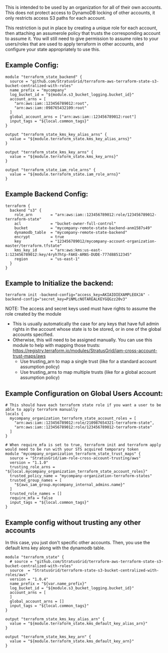 This is intended to be used by an organization for all of their own accounts. This does not protect access to DynamoDB locking of other accounts, it only restricts access S3 paths for each account.

This restriction is put in place by creating a unique role for each account, then attaching an assumerole policy that trusts the corresponding account to assume it. You will still need to give permission to assume roles to your users/roles that are used to apply terraform in other accounts, and configure your state appropriately to use this.

## Example Config:
```
module "terraform_state_backend" {
  source = "github.com/StratusGrid/terraform-aws-terraform-state-s3-bucket-centralized-with-roles"
  name_prefix = "mycompany"
  log_bucket_id = "${module.s3_bucket_logging.bucket_id}"
  account_arns = [
    "arn:aws:iam::123456789012:root",
    "arn:aws:iam::098765432109:root"
  ]
  global_account_arns = ["arn:aws:iam::123456789012:root"]
  input_tags = "${local.common_tags}"
}

output "terraform_state_kms_key_alias_arns" {
  value = "${module.terraform_state.kms_key_alias_arns}"
}

output "terraform_state_kms_key_arns" {
  value = "${module.terraform_state.kms_key_arns}"
}

output "terraform_state_iam_role_arns" {
  value = "${module.terraform_state.iam_role_arns}"
}
```

## Example Backend Config:
```
terraform {
  backend "s3" {
    role_arn        = "arn:aws:iam::123456789012:role/123456789012-terraform-state"
    acl             = "bucket-owner-full-control"
    bucket          = "mycompany-remote-state-backend-anm1587s49"
    dynamodb_table  = "mycompany-remote-state-backend"
    encrypt         = true
    key             = "123456789012/mycompany-account-organization-master/terraform.tfstate"
    kms_key_id      = "arn:aws:kms:us-east-1:123456789012:key/4ryh7htp-FAKE-ARNS-DUDE-777d88512345"
    region          = "us-east-1"
  }
}

```

## Example to Initialize the backend:
```
terraform init -backend-config="access_key=AKIAIOIEXAMPLEOXJA" -backend-config="secret_key=PiNMLcNOTAREALKEYGQGzz20v3"
```
NOTE: The access and secret keys used must have rights to assume the role created by the module
- This is usually automatically the case for any keys that have full admin rights in the account whose state is to be stored, or in one of the global accounts specified.
- Otherwise, this will need to be assigned manually. You can use this module to help with mapping those trusts: https://registry.terraform.io/modules/StratusGrid/iam-cross-account-trust-maps/aws
  - Use trusting_arn to map a single trust (like for a standard account assumption policy)
  - Use trusting_arns to map multiple trusts (like for a global account assumption policy)

## Example Configuration on Global Users Account:
```
# This should have each terraform state role if you want a user to be able to apply terraform manually
locals {
  mycompany_organization_terraform_state_account_roles = [
    "arn:aws:iam::123456789012:role/210987654321-terraform-state",
    "arn:aws:iam::123456789012:role/123456789012-terraform-state"
  ]
}

# When require_mfa is set to true, terraform init and terraform apply would need to be run with your STS acquired temporary token
module "mycompany_organization_terraform_state_trust_maps" {
  source = "StratusGrid/iam-role-cross-account-trusting/aws"
  version = "1.1.0"
  trusting_role_arns = "${local.mycompany_organization_terraform_state_account_roles}"
  trusted_policy_name = "mycompany-organization-terraform-states"
  trusted_group_names = [
    "${aws_iam_group.mycompany_internal_admins.name}"
  ]
  trusted_role_names = []
  require_mfa = false
  input_tags = "${local.common_tags}"
}
```

## Example config without trusting any other accounts
In this case, you just don't specific other accounts. Then, you use the default kms key along with the dynamodb table.
```
module "terraform_state" {
  # source = "github.com/StratusGrid/terraform-aws-terraform-state-s3-bucket-centralized-with-roles"
  source  = "StratusGrid/terraform-state-s3-bucket-centralized-with-roles/aws"
  version = "1.0.4"
  name_prefix = "${var.name_prefix}"
  log_bucket_id = "${module.s3_bucket_logging.bucket_id}"
  account_arns = [
  ]
  global_account_arns = []
  input_tags = "${local.common_tags}"
}

output "terraform_state_kms_key_alias_arn" {
  value = "${module.terraform_state.kms_default_key_alias_arn}"
}

output "terraform_state_kms_key_arn" {
  value = "${module.terraform_state.kms_default_key_arn}"
}

```